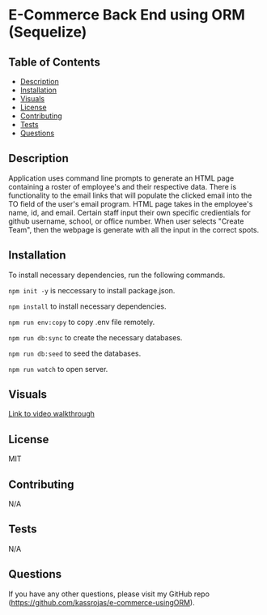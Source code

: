 # E-Commerce Back End using ORM (Sequelize)


## Table of Contents

* [Description](#description)
* [Installation](#installation)
* [Visuals](#visuals)
* [License](#license)
* [Contributing](#contributing)
* [Tests](#tests)
* [Questions](#questions)

## Description

Application uses command line prompts to generate an HTML page containing a roster of employee's and their respective data. There is functionality to the email links that will populate the clicked email into the TO field of the user's email program. HTML page takes in the employee's name, id, and email. Certain staff input their own specific credientials for github username, school, or office number. When user selects "Create Team", then the webpage is generate with all the input in the correct spots. 


## Installation

To install necessary dependencies, run the following commands. 

```npm init -y``` is neccessary to install package.json. 

```npm install``` to install necessary dependencies. 

```npm run env:copy``` to copy .env file remotely.

```npm run db:sync``` to create the necessary databases.

```npm run db:seed``` to seed the databases.

```npm run watch``` to open server.

## Visuals

[Link to video walkthrough](https://drive.google.com/file/d/1LtI3oJvrRAKzlJxmcKWezNQGNjCm7uq6/view)

## License

MIT

## Contributing

N/A

## Tests

N/A

## Questions

If you have any other questions, please visit my GitHub repo (https://github.com/kassrojas/e-commerce-usingORM).


